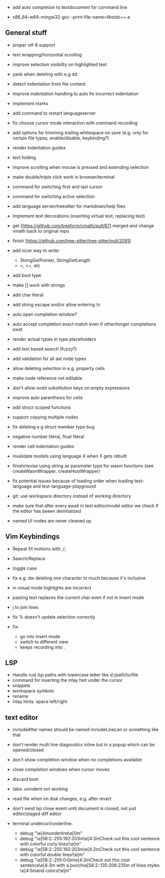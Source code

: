 - add auto completion to textdocument for command line

- x86_64-w64-mingw32-gcc -print-file-name=libstdc++.a

## General stuff
- proper utf-8 support
- text wrapping/horizontal scrolling
- improve selection visibility on highlighted text
- yank when deleting with e.g dd
- detect indentation from file content
- improve indentation handling to auto fix incorrect indentation
- implement marks
- add command to restart languageserver
- fix choose cursor mode interaction with command recording
- add options for trimming trailing whitespace on save (e.g. only for certain file types, enable/disable, keybinding?)
- render indentation guides
- text folding
- improve scrolling when mouse is pressed and extending selection
- make double/triple click work in browser/terminal
- command for switching first and last cursor
- command for switching active selection

- add language server/treesitter for markdown/help files

- implement text decorations (inserting virtual text, replacing text)

- get [https://github.com/treeform/vmath/pull/67] merged and change vmath back to original repo
- finish [https://github.com/tree-sitter/tree-sitter/pull/2091]

- add nicer way to write:
  - StringGetPointer, StringGetLength
  - <, <=, etc
- add bool type
- make [] work with strings
- add char literal
- add string escape and/or allow entering \n
- auto open completion window?
- auto accept completion exact match even if other/longer completions exist
- render actual types in type placeholders
- add text based search (fuzzy?)
- add validation for all ast node types
- allow deleting selection in e.g. property cells
- make node reference not editable
- don't allow node substitution keys on empty expressions
- improve auto parenthesis for cells
- add struct scoped functions
- support copying multiple nodes
- fix deleting e.g struct member type bug
- negative number literal, float literal
- render cell indentation guides
- invalidate models using language X when X gets rebuilt
- finish/revise using string as parameter type for wasm functions (see createWasmWrapper, createHostWrapper)
- fix potential issues because of loading order when loading test-language and test-language-playground
- git: use workspace directory instead of working directory
- make sure that after every await in text editor/model editor we check if the editor has beeen deinitialized
- named UI nodes are never cleaned up

## Vim Keybindings
- Repeat f/t motions with ,/;
- Search/Replace
- toggle case
- fix e.g. dw deleting one character to much because it's inclusive

- in visual mode highlights are incorrect
- pasting text replaces the current char even if not in insert mode
- j to join lines
- fix % doesn't update selection correctly

- fix:
  - go into insert mode
  - switch to different view
  - keeps recording into .

## LSP
- Handle rust lsp paths with lowercase letter like d:/path/to/file
- command for inserting the inlay hint under the cursor
- snippets
- workspace symbols
- rename
- inlay hints: space left/right

## text editor
- includeAfter names should be named includeLineLen or something like that
- don't render multi line diagnostics inline but in a popup which can be opened/closed
- don't show completion window when no completions available
- close completion windows when cursor moves
- discard bom
- tabs: unindent not working
- read file when on disk changes, e.g. after revert
- don't send lsp close event until document is closed, not just editor/staged diff editor

- terminal undercurl/underline:
  - debug "\e[4munderline\e[0m"
  - debug "\e[58:2::255:192:203m\e[4:3mCheck out this cool sentence with colorful curly lines!\e[m"
  - debug "\e[58:2::255:192:203m\e[4:2mCheck out this cool sentence with colorful double lines!\e[m"
  - debug "\e[58:2::255:0:0m\e[4:2mCheck out this cool sentence\e[4:3m with a bunch\e[58:2::135:206:235m of lines styles \e[4:5mand colors!\e[m"